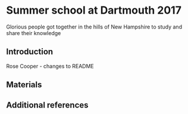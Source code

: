 # Summer school at Dartmouth 2017

Glorious people got together in the hills of New Hampshire to study
and share their knowledge

## Introduction

Rose Cooper - changes to README

## Materials

## Additional references

